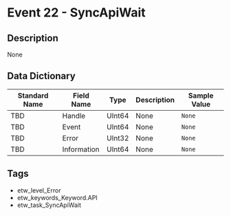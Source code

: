 # Event 22 - SyncApiWait

## Description
None

## Data Dictionary
|Standard Name|Field Name|Type|Description|Sample Value|
|---|---|---|---|---|
|TBD|Handle|UInt64|None|`None`|
|TBD|Event|UInt64|None|`None`|
|TBD|Error|UInt32|None|`None`|
|TBD|Information|UInt64|None|`None`|

## Tags
* etw_level_Error
* etw_keywords_Keyword.API
* etw_task_SyncApiWait